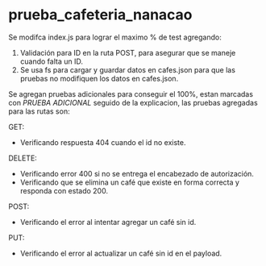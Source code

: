 # prueba_cafeteria_nanacao
Se modifca index.js para lograr el maximo % de test agregando:

1) Validación para ID en la ruta POST, para asegurar que se maneje cuando falta un ID.
2) Se usa fs para cargar y guardar datos en cafes.json para que las pruebas no modifiquen los datos en cafes.json.

Se agregan pruebas adicionales para conseguir el 100%, estan marcadas con  *PRUEBA ADICIONAL* seguido de la explicacion,
las pruebas agregadas para las rutas son: 

GET: 
- Verificando respuesta 404 cuando el id no existe.

DELETE:
- Verificando error 400 si no se entrega el encabezado de autorización.
- Verificando que se elimina un café que existe en forma correcta y responda con estado 200.

POST:
- Verificando el error al intentar agregar un café sin id.

PUT:
- Verificando el error al actualizar un café sin id en el payload.